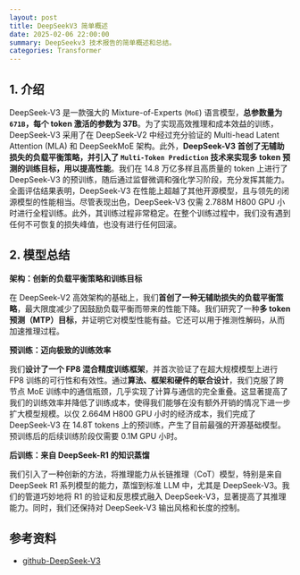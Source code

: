 ```yaml
---
layout: post
title: DeepSeekV3 简单概述
date: 2025-02-06 22:00:00
summary: DeepSeekv3 技术报告的简单概述和总结。
categories: Transformer
---
```


## 1. 介绍

DeepSeek-V3 是一款强大的 Mixture-of-Experts (`MoE`) 语言模型，**总参数量为 `671B`，每个 token 激活的参数为 37B**。为了实现高效推理和成本效益的训练，DeepSeek-V3 采用了在 DeepSeek-V2 中经过充分验证的 Multi-head Latent Attention (MLA) 和 DeepSeekMoE 架构。此外，**DeepSeek-V3 首创了无辅助损失的负载平衡策略，并引入了 `Multi-Token Prediction` 技术来实现多 token 预测的训练目标，用以提高性能**。我们在 14.8 万亿多样且高质量的 token 上进行了 DeepSeek-V3 的预训练，随后通过监督微调和强化学习阶段，充分发挥其能力。全面评估结果表明，DeepSeek-V3 在性能上超越了其他开源模型，且与领先的闭源模型的性能相当。尽管表现出色，DeepSeek-V3 仅需 2.788M H800 GPU 小时进行全程训练。此外，其训练过程非常稳定。在整个训练过程中，我们没有遇到任何不可恢复的损失峰值，也没有进行任何回滚。

## 2. 模型总结

**架构：创新的负载平衡策略和训练目标**

在 DeepSeek-V2 高效架构的基础上，我们**首创了一种无辅助损失的负载平衡策略**，最大限度减少了因鼓励负载平衡而带来的性能下降。我们研究了一种**多 token 预测（MTP）目标**，并证明它对模型性能有益。它还可以用于推测性解码，从而加速推理过程。

**预训练：迈向极致的训练效率**

我们**设计了一个 FP8 混合精度训练框架**，并首次验证了在超大规模模型上进行 FP8 训练的可行性和有效性。通过**算法、框架和硬件的联合设计**，我们克服了跨节点 MoE 训练中的通信瓶颈，几乎实现了计算与通信的完全重叠。这显著提高了我们的训练效率并降低了训练成本，使得我们能够在没有额外开销的情况下进一步扩大模型规模。以仅 2.664M H800 GPU 小时的经济成本，我们完成了 DeepSeek-V3 在 14.8T tokens 上的预训练，产生了目前最强的开源基础模型。预训练后的后续训练阶段仅需要 0.1M GPU 小时。

**后训练：来自 DeepSeek-R1 的知识蒸馏**

我们引入了一种创新的方法，将推理能力从长链推理（CoT）模型，特别是来自 DeepSeek R1 系列模型的能力，蒸馏到标准 LLM 中，尤其是 DeepSeek-V3。我们的管道巧妙地将 R1 的验证和反思模式融入 DeepSeek-V3，显著提高了其推理能力。同时，我们还保持对 DeepSeek-V3 输出风格和长度的控制。

## 参考资料

- [github-DeepSeek-V3](https://github.com/deepseek-ai/DeepSeek-V3)